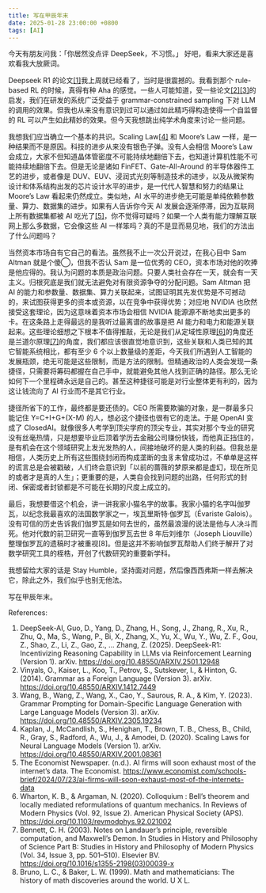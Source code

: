 ```yaml
---
title: 写在甲辰年末
date: 2025-01-28 23:00:00 +0800
tags: [AI]
---
```


今天有朋友问我：「你居然没点评 DeepSeek，不习惯。」
好吧，看来大家还是喜欢看我大放厥词。

Deepseek R1 的论文[[1]](https://doi.org/10.48550/ARXIV.2501.12948)我上周就已经看了，当时是很震撼的。我看到那个 rule-based RL 的时候，真得有种 Aha 的感觉。一些人可能知道，受一些论文[[2]](https://doi.org/10.48550/ARXIV.1412.7449)[[3]](https://doi.org/10.48550/ARXIV.2305.19234)的启发，我们在研发的系统广泛受益于 grammar-constrained sampling 下对 LLM 的调用的效果。但我也从来没有意识到过可以通过如此精巧得构造使得一个自监督的 RL 可以产生如此精妙的效果。但今天我想跳出纯学术角度来讨论一些问题。

我想我们应当确立一个基本的共识。Scaling Law[[4]](https://doi.org/10.48550/ARXIV.2001.08361) 和 Moore’s Law 一样，是一种结果而不是原因。科技的进步从来没有银色子弹。没有人会相信 Moore’s Law 会成立，大家不但知道晶体管密度不可能持续地翻倍下去，也知道计算机性能不可能持续地翻倍下去。但是无论是诸如 FinFET、Gate-All-Around 的半导体器件工艺的进步，或者像是 DUV、EUV、浸润式光刻等制造技术的进步，以及从微架构设计和体系结构出发的芯片设计水平的进步，是一代代人智慧和努力的结果让 Moore’s Law 看起来仍然成立。类似地，AI 水平的进步绝无可能是单纯依赖参数量、算力、数据集的进步。如果有人告诉你今天 AI 发展会逐渐停滞，因为互联网上所有数据集都被 AI 吃光了[[5]](https://www.economist.com/schools-brief/2024/07/23/ai-firms-will-soon-exhaust-most-of-the-internets-data)，你不觉得可疑吗？如果一个人类有能力理解互联网上那么多数据，它会像这些 AI 一样笨吗？真的不是显而易见地，我们的方法出了什么问题吗？

当然资本市场自有它自己的看法。虽然我不止一次公开说过，在我心目中 Sam Altman 就是个傻◯，但我不否认 Sam 是一位优秀的 CEO，资本市场对他的吹捧是他应得的。我认为问题的本质是政治问题。只要人类社会存在一天，就会有一天主义。归根究底是我们就无法避免对有限资源争夺的分配问题。Sam Altman 把 AI 的能力和参数量、数据集、算力关联起来，试图证明其先发优势是不可撼动的，来试图获得更多的资本或资源，以在竞争中获得优势；对应地 NVIDIA 也欣然接受这套理论，因为这意味着资本市场会相信 NVIDIA 能源源不断地卖出更多的卡。在这条路上走得最远的是我听过最离谱的故事是把 AI 能力和电力和能源关联起来。这些理论细想之下根本不值得推敲，无论是我们从定域性原理[[6]](https://doi.org/10.1103/revmodphys.92.021002)的角度还是兰道尔原理[[7]](https://doi.org/10.1016/s1355-2198(03)00039-x)的角度，我们都应该很直觉地意识到，这些关联和人类已知的其它智能系统相比，都有至少 6 个以上数量级的差距，今天我们所遇到人工智能的发展瓶颈，绝无可能是这些限制，而是方法的限制。但精通政治的人类会发现一条捷径，只需要将筹码都握在自己手中，就能避免其他人找到正确的路径。那么无论如何下一个里程碑永远是自己的。甚至这种捷径可能是对行业整体更有利的，因为这让钱流向了 AI 行业而不是其它行业。

捷径所省下的工作，最终都是要还债的。CEO 所需要欺骗的对象，是一群最多只能记住 Y=C+I+G+(X-M) 的人，想必这个捷径也很有它的走法。于是 OpenAI 变成了 ClosedAI。就像很多人考学到顶尖学府的顶尖专业，其实对那个专业的研究没有丝毫热情，只是想要毕业后顶着学历去金融公司赚份快钱，而他真正挡住的，是有机会在这个领域研究上发光发热的人，间接地破坏的是人类的利益。但我总是相信，人类历史上所有这些围绕封闭而构成垄断的虫豸未曾成功过，不单单是这样的谎言总是会被戳破，人们终会意识到「以前的蔷薇的梦原来都是虚幻，现在所见的或者才是真的人生」；更重要的是，人类自会找到问题的出路，任何形式的封闭、保密或者封锁都是不可能在长期的尺度上成立的。

最后，我想要借这个机会，讲一讲我家小猫名字的故事。我家小猫的名字叫伽罗瓦，以纪念我最喜欢的法国数学家之一，埃瓦里斯特·伽罗瓦（Évariste Galois）。没有可信的历史告诉我们伽罗瓦是如何去世的，虽然最浪漫的说法是他与人决斗而死。他对代数的前卫研究一直等到伽罗瓦去世 8 年后刘维尔（Joseph Liouville）整理伽罗瓦的遗稿时才被重视\[8\]。但是这并不影响伽罗瓦帮助人们终于解开了对数学研究工具的桎梏，开创了代数研究的重要新学科。

我想留给大家的话是 Stay Humble，坚持面对问题，然后像西西弗斯一样去解决它，除此之外，我们似乎也别无他法。

写在甲辰年末。

References:

1. DeepSeek-AI, Guo, D., Yang, D., Zhang, H., Song, J., Zhang, R., Xu, R., Zhu, Q., Ma, S., Wang, P., Bi, X., Zhang, X., Yu, X., Wu, Y., Wu, Z. F., Gou, Z., Shao, Z., Li, Z., Gao, Z., … Zhang, Z. (2025). DeepSeek-R1: Incentivizing Reasoning Capability in LLMs via Reinforcement Learning (Version 1). arXiv. https://doi.org/10.48550/ARXIV.2501.12948
2. Vinyals, O., Kaiser, L., Koo, T., Petrov, S., Sutskever, I., & Hinton, G. (2014). Grammar as a Foreign Language (Version 3). arXiv. https://doi.org/10.48550/ARXIV.1412.7449
3. Wang, B., Wang, Z., Wang, X., Cao, Y., Saurous, R. A., & Kim, Y. (2023). Grammar Prompting for Domain-Specific Language Generation with Large Language Models (Version 3). arXiv. https://doi.org/10.48550/ARXIV.2305.19234
4. Kaplan, J., McCandlish, S., Henighan, T., Brown, T. B., Chess, B., Child, R., Gray, S., Radford, A., Wu, J., & Amodei, D. (2020). Scaling Laws for Neural Language Models (Version 1). arXiv. https://doi.org/10.48550/ARXIV.2001.08361
5. The Economist Newspaper. (n.d.). AI firms will soon exhaust most of the internet’s data. The Economist. https://www.economist.com/schools-brief/2024/07/23/ai-firms-will-soon-exhaust-most-of-the-internets-data 
6. Wharton, K. B., & Argaman, N. (2020). Colloquium : Bell’s theorem and locally mediated reformulations of quantum mechanics. In Reviews of Modern Physics (Vol. 92, Issue 2). American Physical Society (APS). https://doi.org/10.1103/revmodphys.92.021002
7. Bennett, C. H. (2003). Notes on Landauer’s principle, reversible computation, and Maxwell’s Demon. In Studies in History and Philosophy of Science Part B: Studies in History and Philosophy of Modern Physics (Vol. 34, Issue 3, pp. 501–510). Elsevier BV. https://doi.org/10.1016/s1355-2198(03)00039-x
8. Bruno, L. C., & Baker, L. W. (1999). Math and mathematicians: The history of math discoveries around the world. U X L.
